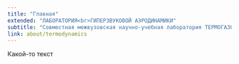 ```yaml
---
title: "Главная"
extended: "ЛАБОРАТОРИЯ<br>ГИПЕРЗВУКОВОЙ АЭРОДИНАМИКИ"
subtitle: "Совместная межвузовская научно-учебная лаборатория ТЕРМОГАЗОДИНАМИКА"
link: about/termodynamics
---
```


Какой-то текст